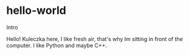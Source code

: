 # hello-world
Intro

Hello!
Kuleczka here, I like fresh air, that's why Im sitting in front of the computer.
I like Python and maybe C++.
